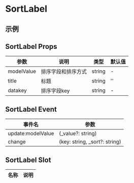 # SortLabel

## 示例

<!--codes start-->
<!--codes end-->

## SortLabel Props

<!--props start-->

| 参数 | 说明 | 类型 | 默认值 |
| --- | ----- | --- | --- |
| modelValue | 排序字段和排序方式 | string | - |
| title | 标题 | string |  '' |
| datakey | 排序字段key | string | - |

<!--props end-->

## SortLabel Event

<!--event start-->

| 事件名 | 参数 |
| --- | --- |
| update:modelValue | (_value?: string)  |
| change | (key: string, _sort?: string)  |

<!--event end-->

## SortLabel Slot

<!--slot start-->

| 名称 | 说明 |
| --- | --- |


<!--slot end-->

